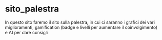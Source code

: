 # sito_palestra
In questo sito faremo il sito sulla palestra, in cui ci saranno i grafici dei vari miglioramenti, gamification (badge e livelli per aumentare il coinvolgimento) e AI per dare consigli
